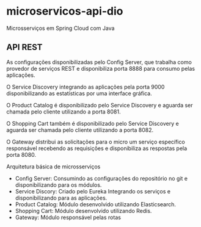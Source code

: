 # microservicos-api-dio
Microsserviços em Spring Cloud com Java

## API REST
As configurações disponibilizadas pelo Config Server, que trabalha como provedor de serviços REST e disponibiliza porta 8888 para consumo pelas aplicações.

O Service Discovery integrando as aplicações pela porta 9000 disponibilizando as estatísticas por uma interface gráfica.

O Product Catalog é disponibilizado pelo Service Discovery e aguarda ser chamada pelo cliente utilizando a porta 8081.

O Shopping Cart também é disponibilizado pelo Service Discovery e aguarda ser chamada pelo cliente utilizando a porta 8082.

O Gateway distribui as solicitações para o micro um serviço específico responsável recebendo as requisições e disponibiliza as respostas pela porta 8080.

Arquitetura básica de microsserviços
* Config Server: Consumindo as configurações do repositório no git e disponibilizando para os módulos.
* Service Discory: Criado pelo Eureka Integrando os serviços e disponibilizando para as aplicações.
* Product Catalog: Módulo desenvolvido utilizando Elasticsearch.
* Shopping Cart: Módulo desenvolvido utilizando Redis.
* Gateway: Módulo responsável pelas rotas